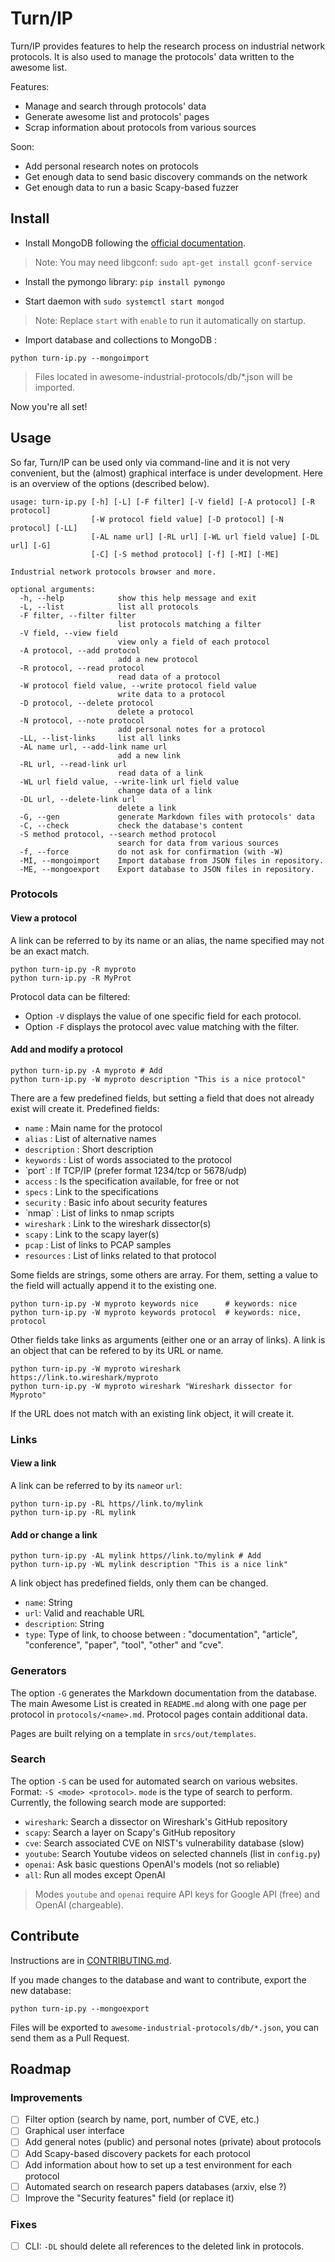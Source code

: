 Turn/IP
=======

Turn/IP provides features to help the research process on industrial network
protocols. It is also used to manage the protocols' data written to the awesome
list.

Features:
- Manage and search through protocols' data
- Generate awesome list and protocols' pages
- Scrap information about protocols from various sources

Soon:
- Add personal research notes on protocols
- Get enough data to send basic discovery commands on the network
- Get enough data to run a basic Scapy-based fuzzer

Install
-------

* Install MongoDB following the [official
  documentation](https://www.mongodb.com/docs/manual/installation/).

> Note: You may need libgconf: `sudo apt-get install gconf-service`

* Install the pymongo library: `pip install pymongo`

* Start daemon with `sudo systemctl start mongod`

> Note: Replace `start` with `enable` to run it automatically on startup.

* Import database and collections to MongoDB :

```
python turn-ip.py --mongoimport
```

> Files located in awesome-industrial-protocols/db/*.json will be imported.

Now you're all set!

Usage
-----

So far, Turn/IP can be used only via command-line and it is not very convenient,
but the (almost) graphical interface is under development. Here is an overview
of the options (described below).

```
usage: turn-ip.py [-h] [-L] [-F filter] [-V field] [-A protocol] [-R protocol]
                  [-W protocol field value] [-D protocol] [-N protocol] [-LL]
                  [-AL name url] [-RL url] [-WL url field value] [-DL url] [-G]
                  [-C] [-S method protocol] [-f] [-MI] [-ME]

Industrial network protocols browser and more.

optional arguments:
  -h, --help            show this help message and exit
  -L, --list            list all protocols
  -F filter, --filter filter
                        list protocols matching a filter
  -V field, --view field
                        view only a field of each protocol
  -A protocol, --add protocol
                        add a new protocol
  -R protocol, --read protocol
                        read data of a protocol
  -W protocol field value, --write protocol field value
                        write data to a protocol
  -D protocol, --delete protocol
                        delete a protocol
  -N protocol, --note protocol
                        add personal notes for a protocol
  -LL, --list-links     list all links
  -AL name url, --add-link name url
                        add a new link
  -RL url, --read-link url
                        read data of a link
  -WL url field value, --write-link url field value
                        change data of a link
  -DL url, --delete-link url
                        delete a link
  -G, --gen             generate Markdown files with protocols' data
  -C, --check           check the database's content
  -S method protocol, --search method protocol
                        search for data from various sources
  -f, --force           do not ask for confirmation (with -W)
  -MI, --mongoimport    Import database from JSON files in repository.
  -ME, --mongoexport    Export database to JSON files in repository.
```

### Protocols

#### View a protocol

A link can be referred to by its name or an alias, the name specified may not be
an exact match.

```
python turn-ip.py -R myproto
python turn-ip.py -R MyProt
```

Protocol data can be filtered:

- Option `-V` displays the value of one specific field for each protocol.
- Option `-F` displays the protocol avec value matching with the filter.

#### Add and modify a protocol

```
python turn-ip.py -A myproto # Add
python turn-ip.py -W myproto description "This is a nice protocol"
```

There are a few predefined fields, but setting a field that does not already
exist will create it. Predefined fields:
- `name` : Main name for the protocol
- `alias` : List of alternative names
- `description` : Short description
- `keywords` : List of words associated to the protocol
- ̀ port` : If TCP/IP (prefer format 1234/tcp or 5678/udp)
- `access` : Is the specification available, for free or not
- `specs` : Link to the specifications
- `security` : Basic info about security features
- ̀ nmap` : List of links to nmap scripts
- `wireshark` : Link to the wireshark dissector(s)
- `scapy` : Link to the scapy layer(s)
- `pcap` : List of links to PCAP samples
- `resources` : List of links related to that protocol


Some fields are strings, some others are array. For them, setting a value to the
field will actually append it to the existing one.

```
python turn-ip.py -W myproto keywords nice      # keywords: nice
python turn-ip.py -W myproto keywords protocol  # keywords: nice, protocol
```

Other fields take links as arguments (either one or an array of links). A link
is an object that can be refered to by its URL or name.

```
python turn-ip.py -W myproto wireshark https://link.to.wireshark/myproto
python turn-ip.py -W myproto wireshark "Wireshark dissector for Myproto"
```

If the URL does not match with an existing link object, it will create it.

### Links

#### View a link

A link can be referred to by its `name`or `url`:

```
python turn-ip.py -RL https//link.to/mylink
python turn-ip.py -RL mylink
```

#### Add or change a link

```
python turn-ip.py -AL mylink https//link.to/mylink # Add
python turn-ip.py -WL mylink description "This is a nice link"
```

A link object has predefined fields, only them can be changed.

- `name`: String
- `url`: Valid and reachable URL
- `description`: String
- `type`: Type of link, to choose between : "documentation", "article",
  "conference", "paper", "tool", "other" and "cve".

### Generators

The option `-G` generates the Markdown documentation from the database.  The
main Awesome List is created in `README.md` along with one page per protocol in
`protocols/<name>.md`. Protocol pages contain additional data.

Pages are built relying on a template in `srcs/out/templates`.

### Search

The option `-S` can be used for automated search on various websites. Format:
`-S <mode> <protocol>`. `mode` is the type of search to perform. Currently, the
following search mode are supported:

- `wireshark`: Search a dissector on Wireshark's GitHub repository
- `scapy`: Search a layer on Scapy's GitHub repository
- `cve`: Search associated CVE on NIST's vulnerability database (slow)
- `youtube`: Search Youtube videos on selected channels (list in `config.py`)
- `openai`: Ask basic questions OpenAI's models (not so reliable)
- `all`: Run all modes except OpenAI

> Modes `youtube` and `openai` require API keys for Google API (free) and OpenAI
  (chargeable).

Contribute
----------

Instructions are in [CONTRIBUTING.md](../CONTRIBUTING.md).

If you made changes to the database and want to contribute, export the new
database:

```
python turn-ip.py --mongoexport
```

Files will be exported to `awesome-industrial-protocols/db/*.json`, you can send
them as a Pull Request.

Roadmap
-------

### Improvements

* [ ] Filter option (search by name, port, number of CVE, etc.)
* [ ] Graphical user interface
* [ ] Add general notes (public) and personal notes (private) about protocols
* [ ] Add Scapy-based discovery packets for each protocol
* [ ] Add information about how to set up a test environment for each protocol
* [ ] Automated search on research papers databases (arxiv, else ?)
* [ ] Improve the "Security features" field (or replace it)

### Fixes

* [ ] CLI: `-DL` should delete all references to the deleted link in protocols.
